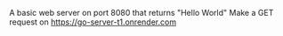 A basic web server on port 8080 that returns "Hello World"
Make a GET request on https://go-server-t1.onrender.com<br>
